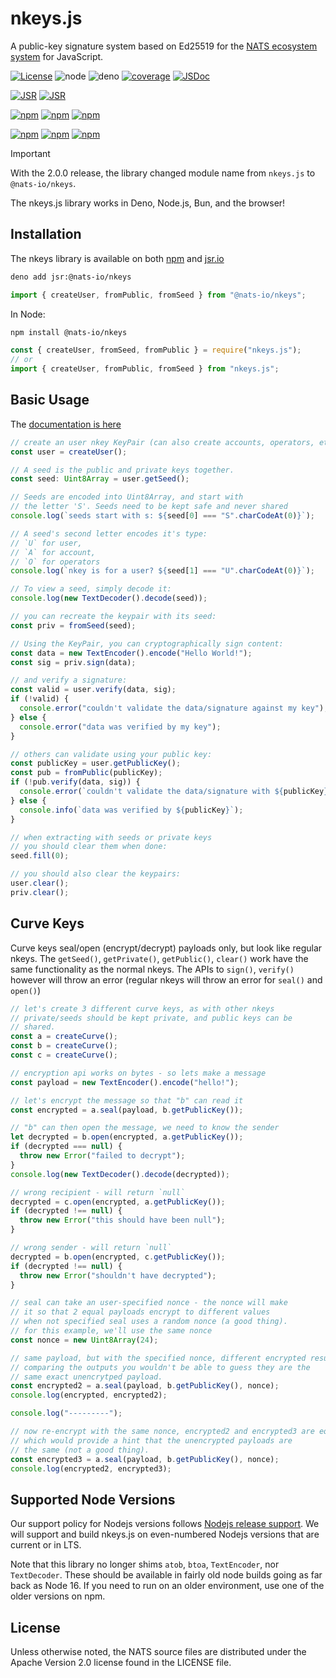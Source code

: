 # nkeys.js

A public-key signature system based on Ed25519 for the
[NATS ecosystem system](https://nats.io) for JavaScript.

[![License](https://img.shields.io/badge/Licence-Apache%202.0-blue.svg)](./LICENSE)
![node](https://github.com/nats-io/nkeys.js/actions/workflows/node.yml/badge.svg)
![deno](https://github.com/nats-io/nkeys.js/actions/workflows/deno.yml/badge.svg)
[![coverage](https://coveralls.io/repos/github/nats-io/nkeys.js/badge.svg?branch=main)](https://coveralls.io/github/nats-io/nkeys.js?branch=main)
[![JSDoc](https://img.shields.io/badge/JSDoc-reference-blue)](https://nats-io.github.io/nkeys.js/index.html)

[![JSR](https://jsr.io/badges/@nats-io/nkeys)](https://jsr.io/@nats-io/nkeys)
[![JSR](https://jsr.io/badges/@nats-io/nkeys/score)](https://jsr.io/@nats-io/nkeys)

[![npm](https://img.shields.io/npm/v/%40nats-io%2Fnkeys)](https://www.npmjs.com/package/@nats-io/nkeys)
[![npm](https://img.shields.io/npm/dt/%40nats-io%2Fnkeys)](https://www.npmjs.com/package/@nats-io/nkeys)
[![npm](https://img.shields.io/npm/dm/%40nats-io%2Fnkeys)](https://www.npmjs.com/package/@nats-io/nkeys)

[![npm](https://img.shields.io/npm/v/nkeys.js.svg)](https://www.npmjs.com/package/nkeys.js)
[![npm](https://img.shields.io/npm/dt/nkeys.js.svg)](https://www.npmjs.com/package/nkeys.js)
[![npm](https://img.shields.io/npm/dm/nkeys.js.svg)](https://www.npmjs.com/package/nkeys.js)

> [!IMPORTANT]
>
> With the 2.0.0 release, the library changed module name from `nkeys.js` to
> `@nats-io/nkeys`.

The nkeys.js library works in Deno, Node.js, Bun, and the browser!

## Installation

The nkeys library is available on both
[npm](https://www.npmjs.com/package/nkeys.js) and
[jsr.io](https://jsr.io/@nats-io/nkeys)

```bash
deno add jsr:@nats-io/nkeys
```

```javascript
import { createUser, fromPublic, fromSeed } from "@nats-io/nkeys";
```

In Node:

```bash
npm install @nats-io/nkeys
```

```javascript
const { createUser, fromSeed, fromPublic } = require("nkeys.js");
// or
import { createUser, fromPublic, fromSeed } from "nkeys.js";
```

## Basic Usage

The [documentation is here](https://nats-io.github.io/nkeys.js/)

```typescript
// create an user nkey KeyPair (can also create accounts, operators, etc).
const user = createUser();

// A seed is the public and private keys together.
const seed: Uint8Array = user.getSeed();

// Seeds are encoded into Uint8Array, and start with
// the letter 'S'. Seeds need to be kept safe and never shared
console.log(`seeds start with s: ${seed[0] === "S".charCodeAt(0)}`);

// A seed's second letter encodes it's type:
// `U` for user,
// `A` for account,
// `O` for operators
console.log(`nkey is for a user? ${seed[1] === "U".charCodeAt(0)}`);

// To view a seed, simply decode it:
console.log(new TextDecoder().decode(seed));

// you can recreate the keypair with its seed:
const priv = fromSeed(seed);

// Using the KeyPair, you can cryptographically sign content:
const data = new TextEncoder().encode("Hello World!");
const sig = priv.sign(data);

// and verify a signature:
const valid = user.verify(data, sig);
if (!valid) {
  console.error("couldn't validate the data/signature against my key");
} else {
  console.error("data was verified by my key");
}

// others can validate using your public key:
const publicKey = user.getPublicKey();
const pub = fromPublic(publicKey);
if (!pub.verify(data, sig)) {
  console.error(`couldn't validate the data/signature with ${publicKey}`);
} else {
  console.info(`data was verified by ${publicKey}`);
}

// when extracting with seeds or private keys
// you should clear them when done:
seed.fill(0);

// you should also clear the keypairs:
user.clear();
priv.clear();
```

## Curve Keys

Curve keys seal/open (encrypt/decrypt) payloads only, but look like regular
nkeys. The `getSeed()`, `getPrivate()`, `getPublic()`, `clear()` work have the
same functionality as the normal nkeys. The APIs to `sign()`, `verify()` however
will throw an error (regular nkeys will throw an error for `seal()` and
`open()`)

```javascript
// let's create 3 different curve keys, as with other nkeys
// private/seeds should be kept private, and public keys can be
// shared.
const a = createCurve();
const b = createCurve();
const c = createCurve();

// encryption api works on bytes - so lets make a message
const payload = new TextEncoder().encode("hello!");

// let's encrypt the message so that "b" can read it
const encrypted = a.seal(payload, b.getPublicKey());

// "b" can then open the message, we need to know the sender
let decrypted = b.open(encrypted, a.getPublicKey());
if (decrypted === null) {
  throw new Error("failed to decrypt");
}
console.log(new TextDecoder().decode(decrypted));

// wrong recipient - will return `null`
decrypted = c.open(encrypted, a.getPublicKey());
if (decrypted !== null) {
  throw new Error("this should have been null");
}

// wrong sender - will return `null`
decrypted = b.open(encrypted, c.getPublicKey());
if (decrypted !== null) {
  throw new Error("shouldn't have decrypted");
}

// seal can take an user-specified nonce - the nonce will make
// it so that 2 equal payloads encrypt to different values
// when not specified seal uses a random nonce (a good thing).
// for this example, we'll use the same nonce
const nonce = new Uint8Array(24);

// same payload, but with the specified nonce, different encrypted results
// comparing the outputs you wouldn't be able to guess they are the
// same exact unencrytped payload.
const encrypted2 = a.seal(payload, b.getPublicKey(), nonce);
console.log(encrypted, encrypted2);

console.log("---------");

// now re-encrypt with the same nonce, encrypted2 and encrypted3 are equal
// which would provide a hint that the unencrypted payloads are
// the same (not a good thing).
const encrypted3 = a.seal(payload, b.getPublicKey(), nonce);
console.log(encrypted2, encrypted3);
```

## Supported Node Versions

Our support policy for Nodejs versions follows
[Nodejs release support](https://github.com/nodejs/Release). We will support and
build nkeys.js on even-numbered Nodejs versions that are current or in LTS.

Note that this library no longer shims `atob`, `btoa`, `TextEncoder`, nor
`TextDecoder`. These should be available in fairly old node builds going as far
back as Node 16. If you need to run on an older environment, use one of the
older versions on npm.

## License

Unless otherwise noted, the NATS source files are distributed under the Apache
Version 2.0 license found in the LICENSE file.
